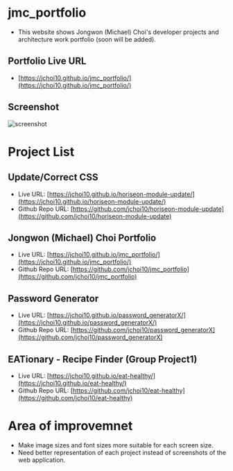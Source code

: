 # jmc_portfolio

- This website shows Jongwon (Michael) Choi's developer projects and architecture work portfolio (soon will be added).


## Portfolio Live URL

- [https://jchoi10.github.io/jmc_portfolio/](https://jchoi10.github.io/jmc_portfolio/)

## Screenshot

![screenshot](/assets/image/Jongwonchoi_portfolio_screenshot.png)

# Project List

## Update/Correct CSS
- Live URL: [https://jchoi10.github.io/horiseon-module-update/](https://jchoi10.github.io/horiseon-module-update/)
- Github Repo URL: [https://github.com/jchoi10/horiseon-module-update](https://github.com/jchoi10/horiseon-module-update)

## Jongwon (Michael) Choi Portfolio
- Live URL: [https://jchoi10.github.io/jmc_portfolio/](https://jchoi10.github.io/jmc_portfolio/)
- Github Repo URL: [https://github.com/jchoi10/jmc_portfolio](https://github.com/jchoi10/jmc_portfolio)

## Password Generator
- Live URL: [https://jchoi10.github.io/password_generatorX/](https://jchoi10.github.io/password_generatorX/)
- Github Repo URL: [https://github.com/jchoi10/password_generatorX](https://github.com/jchoi10/password_generatorX)

## EATionary - Recipe Finder (Group Project1)
- Live URL: [https://jchoi10.github.io/eat-healthy/](https://jchoi10.github.io/eat-healthy/)
- Github Repo URL: [https://github.com/jchoi10/eat-healthy](https://github.com/jchoi10/eat-healthy)

# Area of improvemnet

- Make image sizes and font sizes more suitable for each screen size.
- Need better representation of each project instead of screenshots of the web application.